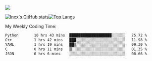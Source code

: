 ![](https://komarev.com/ghpvc/?username=lnexenl&style=flat-square&color=orange)

[![lnex's GitHub stats](https://github-readme-stats.vercel.app/api?username=lnexenl&count_private=true&show_icons=true)](https://github.com/anuraghazra/github-readme-stats)[![Top Langs](https://github-readme-stats.vercel.app/api/top-langs/?username=lnexenl&layout=compact&langs_count=8&exclude_repo=32-bit-MIPS-CPU)](https://github.com/anuraghazra/github-readme-stats)

My Weekly Coding Time:
<!--START_SECTION:waka-->

```txt
Python       10 hrs 43 mins  ███████████████████░░░░░░   75.72 %
C++          1 hrs 42 mins   ███░░░░░░░░░░░░░░░░░░░░░░   11.98 %
YAML         1 hrs 19 mins   ██▒░░░░░░░░░░░░░░░░░░░░░░   09.30 %
C            0 hrs 11 mins   ▒░░░░░░░░░░░░░░░░░░░░░░░░   01.35 %
JSON         0 hrs 6 mins    ░░░░░░░░░░░░░░░░░░░░░░░░░   00.66 %
```

<!--END_SECTION:waka-->


